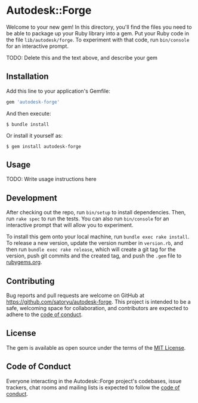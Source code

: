 # Autodesk::Forge

Welcome to your new gem! In this directory, you'll find the files you need to be able to package up your Ruby library into a gem. Put your Ruby code in the file `lib/autodesk/forge`. To experiment with that code, run `bin/console` for an interactive prompt.

TODO: Delete this and the text above, and describe your gem

## Installation

Add this line to your application's Gemfile:

```ruby
gem 'autodesk-forge'
```

And then execute:

    $ bundle install

Or install it yourself as:

    $ gem install autodesk-forge

## Usage

TODO: Write usage instructions here

## Development

After checking out the repo, run `bin/setup` to install dependencies. Then, run `rake spec` to run the tests. You can also run `bin/console` for an interactive prompt that will allow you to experiment.

To install this gem onto your local machine, run `bundle exec rake install`. To release a new version, update the version number in `version.rb`, and then run `bundle exec rake release`, which will create a git tag for the version, push git commits and the created tag, and push the `.gem` file to [rubygems.org](https://rubygems.org).

## Contributing

Bug reports and pull requests are welcome on GitHub at https://github.com/satoryu/autodesk-forge. This project is intended to be a safe, welcoming space for collaboration, and contributors are expected to adhere to the [code of conduct](https://github.com/satoryu/autodesk-forge/blob/main/CODE_OF_CONDUCT.md).

## License

The gem is available as open source under the terms of the [MIT License](https://opensource.org/licenses/MIT).

## Code of Conduct

Everyone interacting in the Autodesk::Forge project's codebases, issue trackers, chat rooms and mailing lists is expected to follow the [code of conduct](https://github.com/satoryu/autodesk-forge/blob/main/CODE_OF_CONDUCT.md).
